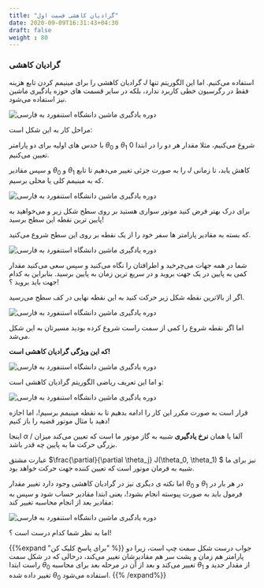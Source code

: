 ```yaml
---
title: "گرادیان کاهشی قسمت اول"
date: 2020-09-09T16:31:43+04:30
draft: false
weight : 80
---
```


### گرادیان کاهشی 

<span class="top-dict" data-tipso="gradient descent">گرادیان کاهشی</span>
 را برای مینیمم کردن 
<span class="top-dict" data-tipso="cost function">تابع هزینه</span>
$J$
استفاده می‌کنیم.
اما این الگوریتم تنها فقط در رگرسیون خطی کاربرد
ندارد، بلکه در سایر قسمت های حوزه یادگیری ماشین
نیز استفاده می‌شود.

![دوره یادگیری ماشین دانشگاه استنفورد به فارسی](../images/image30.png?width=15pc)

مراحل کار به این شکل است:

با حدس های اولیه برای دو پارامتر $\theta_0$ و $\theta_1$ شروع می‌کنیم، 
مثلا مقدار هر دو را در ابتدا $0$ تعیین می‌کنیم.

و سپس مقادیر $\theta_0$ و $\theta_1$ را به صورت جزئی
تغییر می‌دهیم تا تابع $J$ کاهش یابد، تا زمانی که به 
مینیمم کلی یا محلی برسیم.

![دوره یادگیری ماشین دانشگاه استنفورد به فارسی](../images/image32.png?width=25pc)

برای درک بهتر فرض کنید موتور سواری هستید بر روی
سطح شکل زیر و می‌خواهید به پایین ترین نقطه این
سطح برسید!

که بسته به مقادیر پارامتر ها سفر خود را از یک نقطه
بر روی این سطح شروع می‌کنید.

![دوره یادگیری ماشین دانشگاه استنفورد به فارسی](../images/image33.png?width=25pc)

شما در همه جهات می‌چرخید و اطرافتان را نگاه
می‌کنید و سپس سعی می‌کنید مقدار کمی به پایین
در یک جهت بروید و در سریع ترین زمان به پایین برسید.
بنابراین به کدام جهت باید بروید ؟!

اگر از بالاترین نقطه شکل زیر حرکت کنید به این نقطه
نهایی در کف سطح می‌رسید.

![دوره یادگیری ماشین دانشگاه استنفورد به فارسی](../images/image34.png?width=25pc)

اما اگر نقطه شروع را کمی از سمت راست شروع کرده
بودید مسیرتان به این شکل می‌شد.

**که این ویژگی گرادیان کاهشی است!**

![دوره یادگیری ماشین دانشگاه استنفورد به فارسی](../images/image35.png?width=25pc)

و اما این تعریف ریاضی الگوریتم گرادیان کاهشی
است:

![دوره یادگیری ماشین دانشگاه استنفورد به فارسی](../images/image36.png?width=30pc)

قرار است به صورت مکرر این کار را ادامه بدهیم تا
به نقطه مینیمم برسیم!، 
اما اجازه دهید با مثال موتور قضیه را باز کنیم!


اینجا $\alpha$ / آلفا یا همان 
**<span class="top-dict" data-tipso="learning rate">نرخ یادگیری</span>**
شبیه به گاز موتور ما است که تعیین می‌کند میزان بزرگی حرکت ما به 
پایین چه قدر باشد.

عبارت مشتق $\frac{\partial}{\partial \theta_j} J(\theta_0, \theta_1) $ نیز برای ما شبیه به فرمان موتور است که تعیین کننده جهت حرکت خواهد بود.

اما نکته ی دیگری نیز در گرادیان کاهشی وجود دارد
تغییر مقدار $\theta_0$ و $\theta_1$ در هر بار در فرمول باید
به صورت  پیوسته انجام بشود!، 
یعنی ابتدا مقادیر حساب شود و سپس به مقادیر بعد
از انجام محاسبه تغییر کند:

![دوره یادگیری ماشین دانشگاه استنفورد به فارسی](../images/image20.jpg?width=38pc)

اما به نظر شما کدام درست است ؟!

{{%expand "برای پاسخ کلیک کن" %}}
جواب درست شکل سمت چپ است، زیرا دو پارامتر هم زمان و پشت سر هم مقادیرشان تغییر می‌کند، درحالی که در شکل سمت راست ابتدا $\theta_0$ تغییر می‌کند و بعد از آن در مرحله بعد برای محاسبه $\theta_1$ از مقدار جدید و تغییر داده شده $\theta_0$ استفاده می‌شود.
{{% /expand%}}